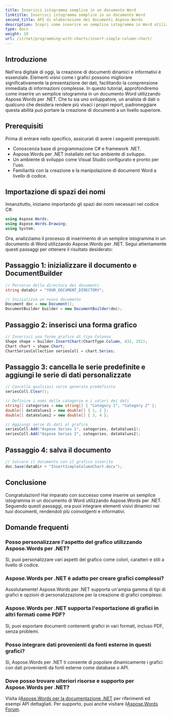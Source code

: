 ```yaml
---
title: Inserisci istogramma semplice in un documento Word
linktitle: Inserisci istogramma semplice in un documento Word
second_title: API di elaborazione dei documenti Aspose.Words
description: Scopri come inserire un semplice istogramma in Word utilizzando Aspose.Words per .NET. Migliora i tuoi documenti con presentazioni dinamiche di dati visivi.
type: docs
weight: 10
url: /it/net/programming-with-charts/insert-simple-column-chart/
---
```

## Introduzione

Nell'era digitale di oggi, la creazione di documenti dinamici e informativi è essenziale. Elementi visivi come i grafici possono migliorare significativamente la presentazione dei dati, facilitando la comprensione immediata di informazioni complesse. In questo tutorial, approfondiremo come inserire un semplice istogramma in un documento Word utilizzando Aspose.Words per .NET. Che tu sia uno sviluppatore, un analista di dati o qualcuno che desidera rendere più vivaci i propri report, padroneggiare questa abilità può portare la creazione di documenti a un livello superiore.

## Prerequisiti

Prima di entrare nello specifico, assicurati di avere i seguenti prerequisiti:

- Conoscenza base di programmazione C# e framework .NET.
- Aspose.Words per .NET installato nel tuo ambiente di sviluppo.
- Un ambiente di sviluppo come Visual Studio configurato e pronto per l'uso.
- Familiarità con la creazione e la manipolazione di documenti Word a livello di codice.

## Importazione di spazi dei nomi

Innanzitutto, iniziamo importando gli spazi dei nomi necessari nel codice C#:

```csharp
using Aspose.Words;
using Aspose.Words.Drawing;
using System;
```

Ora, analizziamo il processo di inserimento di un semplice istogramma in un documento di Word utilizzando Aspose.Words per .NET. Segui attentamente questi passaggi per ottenere il risultato desiderato:

## Passaggio 1: inizializzare il documento e DocumentBuilder

```csharp
// Percorso della directory dei documenti
string dataDir = "YOUR_DOCUMENT_DIRECTORY";

// Inizializza un nuovo documento
Document doc = new Document();
DocumentBuilder builder = new DocumentBuilder(doc);
```

## Passaggio 2: inserisci una forma grafico

```csharp
// Inserisci una forma grafico di tipo Colonna
Shape shape = builder.InsertChart(ChartType.Column, 432, 252);
Chart chart = shape.Chart;
ChartSeriesCollection seriesColl = chart.Series;
```

## Passaggio 3: cancella le serie predefinite e aggiungi le serie di dati personalizzate

```csharp
// Cancella qualsiasi serie generata predefinita
seriesColl.Clear();

// Definire i nomi delle categorie e i valori dei dati
string[] categories = new string[] { "Category 1", "Category 2" };
double[] dataValues1 = new double[] { 1, 2 };
double[] dataValues2 = new double[] { 3, 4 };

// Aggiungi serie di dati al grafico
seriesColl.Add("Aspose Series 1", categories, dataValues1);
seriesColl.Add("Aspose Series 2", categories, dataValues2);
```

## Passaggio 4: salva il documento

```csharp
// Salvare il documento con il grafico inserito
doc.Save(dataDir + "InsertSimpleColumnChart.docx");
```

## Conclusione

Congratulazioni! Hai imparato con successo come inserire un semplice istogramma in un documento di Word utilizzando Aspose.Words per .NET. Seguendo questi passaggi, ora puoi integrare elementi visivi dinamici nei tuoi documenti, rendendoli più coinvolgenti e informativi.

## Domande frequenti

### Posso personalizzare l'aspetto del grafico utilizzando Aspose.Words per .NET?
Sì, puoi personalizzare vari aspetti del grafico come colori, caratteri e stili a livello di codice.

### Aspose.Words per .NET è adatto per creare grafici complessi?
Assolutamente! Aspose.Words per .NET supporta un'ampia gamma di tipi di grafici e opzioni di personalizzazione per la creazione di grafici complessi.

### Aspose.Words per .NET supporta l'esportazione di grafici in altri formati come PDF?
Sì, puoi esportare documenti contenenti grafici in vari formati, incluso PDF, senza problemi.

### Posso integrare dati provenienti da fonti esterne in questi grafici?
Sì, Aspose.Words per .NET ti consente di popolare dinamicamente i grafici con dati provenienti da fonti esterne come database o API.

### Dove posso trovare ulteriori risorse e supporto per Aspose.Words per .NET?
 Visita il[Aspose.Words per la documentazione .NET](https://reference.aspose.com/words/net/) per riferimenti ed esempi API dettagliati. Per supporto, puoi anche visitare il[Aspose.Words Forum](https://forum.aspose.com/c/words/8).